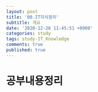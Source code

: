 ```yaml
---
layout: post
title: '00.IT지식정리'
subtitle: 개요
date: '2020-12-26 11:45:51 +0900'
categories: study
tags: study-IT_Knowledge
comments: true
published: true
---
```

# 공부내용정리
